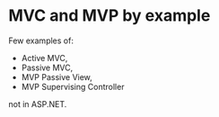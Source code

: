 # MVC and MVP by example

Few examples of:

* Active MVC, 
* Passive MVC, 
* MVP Passive View, 
* MVP Supervising Controller 

not in ASP.NET.
